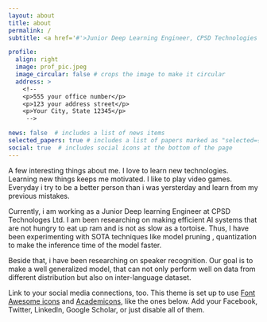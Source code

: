 ```yaml
---
layout: about
title: about
permalink: /
subtitle: <a href='#'>Junior Deep Learning Engineer, CPSD Technologies Ltd. </a>. Bangladesh. +8801575457891. Moto. Etc.

profile:
  align: right
  image: prof_pic.jpeg
  image_circular: false # crops the image to make it circular
  address: >
    <!-- 
    <p>555 your office number</p>
    <p>123 your address street</p>
    <p>Your City, State 12345</p>
     -->

news: false  # includes a list of news items
selected_papers: true # includes a list of papers marked as "selected={true}"
social: true  # includes social icons at the bottom of the page
---
```


A few interesting things about me. I love to learn new technologies. Learning new things keeps me motivated. I like to play video games. Everyday i try to be a better person than i was yersterday and learn from my previous mistakes.

Currently, i am working as a Junior Deep learning Engineer at CPSD Technologes Ltd.
I am been researching on making efficient AI systems that are not hungry to eat up ram and is not as slow as a tortoise. Thus, I have been experimenting with SOTA techniques like model pruning , quantization to make the inference time of the model faster. 

Beside that, i have been researching on speaker recognition. Our goal is to make a well generalized model, that can not only perform well on data from different distribution but also on inter-language dataset. 

<!--
Put your address / P.O. box / other info right below your picture. You can also disable any these elements by editing `profile` property of the YAML header of your `_pages/about.md`. Edit `_bibliography/papers.bib` and Jekyll will render your [publications page](/al-folio/publications/) automatically. -->

Link to your social media connections, too. This theme is set up to use [Font Awesome icons](http://fortawesome.github.io/Font-Awesome/) and [Academicons](https://jpswalsh.github.io/academicons/), like the ones below. Add your Facebook, Twitter, LinkedIn, Google Scholar, or just disable all of them.
<i class="fa fa-github-square"></i>